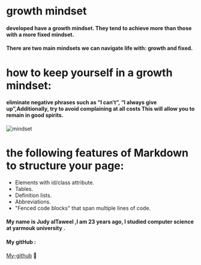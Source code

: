 # growth mindset
#### developed  have a growth mindset. They tend to achieve more than those with a more fixed mindset.
#### There are two main mindsets we can navigate life with: growth and fixed.

# how to keep yourself in a growth mindset:
####  eliminate negative phrases such as “I can’t”, “I always give up”,Additionally, try to avoid complaining at all costs This will allow you to remain in good spirits.

![mindset](https://metrifit.com/wp-content/uploads/2020/08/growthmindsetlandscape.jpg)


#  the following features of Markdown to structure your page:
- Elements with id/class attribute.
- Tables.
- Definition lists.
- Abbreviations.
- "Fenced code blocks" that span multiple lines of code.

#### My name is Judy alTaweel ,I am 23 years ago, I studied computer science at yarmouk university .
#### My gitHub :
[My-github](https://github.com/judyal-taweel)
:black_heart:
